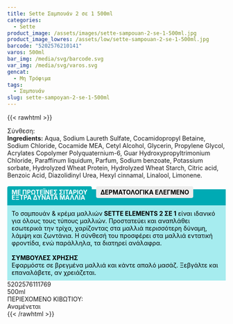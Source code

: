 ```yaml
---
title: Sette Σαμπουάν 2 σε 1 500ml
categories:
  - Sette
product_image: /assets/images/sette-sampouan-2-se-1-500ml.jpg
product_image_lowres: /assets/low/sette-sampouan-2-se-1-500ml.jpg
barcode: "5202576210141"
varos: 500ml
bar_img: /media/svg/barcode.svg
var_img: /media/svg/varos.svg
gencat:
  - Μη Τρόφιμα
tags:
  - Σαμπουάν
slug: sette-sampoyan-2-se-1-500ml
---
```

{{< rawhtml >}}
<div class="product">
    <div id="sistatika">Σύνθεση:</div>
    <div class="alltext"><b>Ingredients:</b> Aqua, Sodium Laureth Sulfate, Cocamidopropyl Betaine, Sodium Chloride, Cocamide ΜEA, Cetyl Alcohol, Glycerin, Propylene Glycol, Acrylates Copolymer Polyquaternium-6, Guar Hydroxypropyltrimonium Chloride, Paraffinum liquidum, Parfum, Sodium benzoate, Potassium sorbate, Hydrolyzed Wheat Protein, Hydrolyzed Wheat Starch, Citric acid, Benzoic Acid, Diazolidinyl Urea, Hexyl cinnamal, Linalool, Limonene.<br><br><b style="border-radius:4px;background: #00acb3;padding:5px 10px;color: #fff;margin:0 10px 5px 0px;display:-webkit-inline-box">ΜΕ ΠΡΩΤΕΪΝΕΣ ΣΙΤΑΡΙΟΥ</b><b style="border-radius:4px; background:#eee;padding:5px 10px;color:#000;display:-webkit-inline-box">ΔΕΡΜΑΤΟΛΟΓΙΚΑ
            ΕΛΕΓΜΕΝΟ</b></div>
    <div class="alltext" style="margin-top:-25px">
        <div style="background: #00aab4;padding:10px;margin:0;color: #fff;"><b>ΕΞΤΡΑ ΔΥΝΑΤΑ ΜΑΛΛΙΑ</b></div>
        <div style="background: rgb(166 236 239);padding: 10px;margin: 0px;"><font color="#000000">Το σαμπουάν &amp; κρέμα μαλλιών <b>SETTE ELEMENTS 2 ΣΕ 1</b> είναι ιδανικό για όλους τους τύπους μαλλιών. Προστατεύει και αναπλάθει εσωτερικά την τρίχα, χαρίζοντας στα μαλλιά περισσότερη δύναμη, λάμψη και ζωντάνια. Η σύνθεσή του προσφέρει στα μαλλιά εντατική φροντίδα, ενώ παράλληλα, τα διατηρεί ανάλαφρα.</font><br><br><font color="#000000"><b>ΣΥΜΒΟΥΛΕΣ ΧΡΗΣΗΣ </b><br>Εφαρμόστε σε βρεγμένα μαλλιά και κάντε απαλό μασάζ. Ξεβγάλτε και επαναλάβετε, αν χρειάζεται.</font></div>
    </div>
    <div id="barcode">
        <div id="barimage1"></div><span id="bartext">5202576111769</span>
    </div>
    <div id="varos">
        <div id="varosimage1"></div><span id="varostext">500ml</span>
    </div>
    <div id="kivotio">ΠΕΡΙΕΧΟΜΕΝΟ ΚΙΒΩΤΙΟΥ:<br>Αναμένεται</div>
  <div class="pimg"></div>

</div>
{{< /rawhtml >}}


